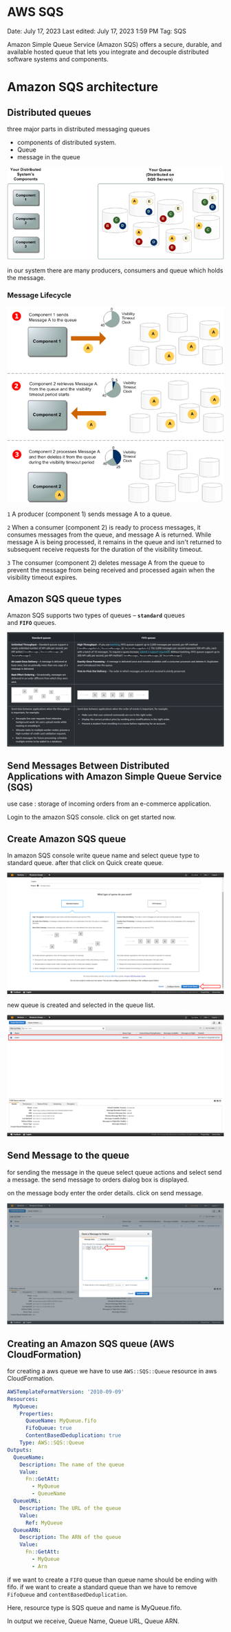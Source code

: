 # AWS SQS

Date: July 17, 2023
Last edited: July 17, 2023 1:59 PM
Tag: SQS

Amazon Simple Queue Service (Amazon SQS) offers a secure, durable, and available hosted queue that lets you integrate and decouple distributed software systems and components.

# **Amazon SQS architecture**

## ****Distributed queues****

three major parts in distributed messaging queues

- components of distributed system.
- Queue
- message in the queue

![ArchOverview.png](https://raw.githubusercontent.com/jenilsavani9/AWS-docs/main/img/SQS/ArchOverview.png)

in our system there are many producers, consumers and queue which holds the message.

### Message Lifecycle

![sqs-message-lifecycle-diagram.png](https://github.com/jenilsavani9/AWS-docs/blob/b563074a8bcaf988ec0c59869dc985b4e707d5c2/img/SQS/sqs-message-lifecycle-diagram.png)

`1` A producer (component 1) sends message A to a queue.

`2` When a consumer (component 2) is ready to process messages, it consumes messages from the queue, and message A is returned. While message A is being processed, it remains in the queue and isn't returned to subsequent receive requests for the duration of the visibility timeout.

`3` The consumer (component 2) deletes message A from the queue to prevent the message from being received and processed again when the visibility timeout expires.

## **Amazon SQS queue types**

Amazon SQS supports two types of queues – **`standard`** queues and **`FIFO`** queues.

![Screenshot 2023-07-17 122732.png](https://github.com/jenilsavani9/AWS-docs/blob/b563074a8bcaf988ec0c59869dc985b4e707d5c2/img/SQS/Screenshot_2023-07-17_122732.png)

## **Send Messages Between Distributed Applications with Amazon Simple Queue Service (SQS)**

use case : storage of incoming orders from an e-commerce application.

Login to the amazon SQS console. click on get started now.

## Create Amazon SQS queue

In amazon SQS console write queue name and select queue type to standard queue. after that click on Quick create queue.

![tmt_send-receive-async-messages_2c.64fe49350b38fa4e8fd12406a5d90f85cbaa1714.png](https://github.com/jenilsavani9/AWS-docs/blob/b563074a8bcaf988ec0c59869dc985b4e707d5c2/img/SQS/tmt_send-receive-async-messages_2c.64fe49350b38fa4e8fd12406a5d90f85cbaa1714.png)

new queue is created and selected in the queue list.

![tmt_send-receive-async-messages_2d.3de4b5035ad88e4b5284e86628bb7a4727626eb6.png](https://github.com/jenilsavani9/AWS-docs/blob/b563074a8bcaf988ec0c59869dc985b4e707d5c2/img/SQS/tmt_send-receive-async-messages_2d.3de4b5035ad88e4b5284e86628bb7a4727626eb6.png)

## Send Message to the queue

for sending the message in the queue select queue actions and select send a message. the send message to orders dialog box is displayed.

on the message body enter the order details. click on send message.

![tmt_send-receive-async-messages_3b.7ff48cee9d639646b39c41f0fe6bb7616fde47c7.png](https://github.com/jenilsavani9/AWS-docs/blob/b563074a8bcaf988ec0c59869dc985b4e707d5c2/img/SQS/tmt_send-receive-async-messages_3b.7ff48cee9d639646b39c41f0fe6bb7616fde47c7.png)

## Creating an Amazon SQS queue (AWS CloudFormation)

for creating a aws queue we have to use `AWS::SQS::Queue` resource in aws CloudFormation. 

```yaml
AWSTemplateFormatVersion: '2010-09-09'
Resources:
  MyQueue:
    Properties:
      QueueName: MyQueue.fifo
      FifoQueue: true
      ContentBasedDeduplication: true
    Type: AWS::SQS::Queue
Outputs:
  QueueName:
    Description: The name of the queue
    Value:
      Fn::GetAtt:
        - MyQueue
        - QueueName
  QueueURL:
    Description: The URL of the queue
    Value:
      Ref: MyQueue
  QueueARN:
    Description: The ARN of the queue
    Value:
      Fn::GetAtt:
        - MyQueue
        - Arn
```

if we want to create a `FIFO` queue than queue name should be ending with fifo. if we want to create a standard queue than we have to remove `FifoQueue` and `contentBasedDeduplication`. 

Here, resource type is SQS queue and name is MyQueue.fifo. 

In output we receive, Queue Name, Queue URL, Queue ARN.
